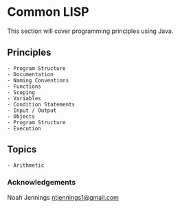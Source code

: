 # Common LISP 

This section will cover programming principles using Java. 

## Principles 

    - Program Structure 
    - Documentation 
    - Naming Conventions 
    - Functions
    - Scoping
    - Variables 
    - Condition Statements
    - Input / Output 
    - Objects 
    - Program Structure 
    - Execution  

## Topics

    - Arithmetic 
    
### Acknowledgements 

Noah Jennings 
    ntjennings1@gmail.com
    
